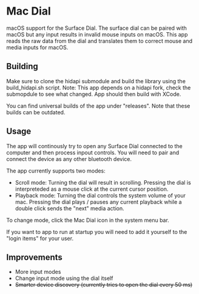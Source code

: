 # Mac Dial

macOS support for the Surface Dial. The surface dial can be paired with macOS but any input results in invalid mouse inputs on macOS. This app reads the raw data from the dial and translates them to correct mouse and media inputs for macOS.

## Building

Make sure to clone the hidapi submodule and build the library using the build_hidapi.sh script. Note: This app depends on a hidapi fork, check the submopdule to see what changed. App should then build with XCode.

You can find universal builds of the app under "releases". Note that these builds can be outdated.

## Usage

The app will continously try to open any Surface Dial connected to the computer and then process inpout controls. You will need to pair and connect the device  as any other bluetooth device.

The app currently supports two modes:
* Scroll mode: Turning the dial will result in scrolling. Pressing the dial is interpreteded as a mouse click at the current cursor position.
* Playback mode: Turning the dial controls the system volume of your mac. Pressing the dial plays / pauses any current playback while a double click sends the "next" media action.

To change mode, click the Mac Dial icon in the system menu bar.

If you want to app to run at startup you will need to add it yourself to the "login items" for your user.

## Improvements

* More input modes
* Change input mode using the dial itself
* ~~Smarter device discovery (currently tries to open the dial every 50 ms)~~
